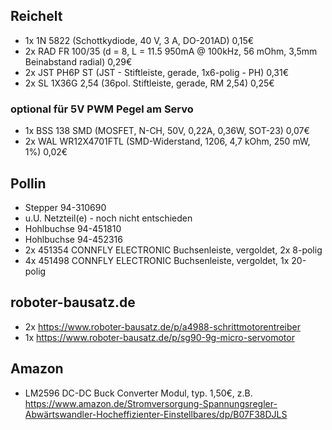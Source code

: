 ## Reichelt

* 1x 1N 5822 (Schottkydiode, 40 V, 3 A, DO-201AD) 0,15€
* 2x RAD FR 100/35 (d = 8, L = 11.5 950mA @ 100kHz, 56 mOhm, 3,5mm Beinabstand radial) 0,29€
* 2x JST PH6P ST (JST - Stiftleiste, gerade, 1x6-polig - PH) 0,31€
* 2x SL 1X36G 2,54 (36pol. Stiftleiste, gerade, RM 2,54) 0,25€

### optional für 5V PWM Pegel am Servo

* 1x BSS 138 SMD (MOSFET, N-CH, 50V, 0,22A, 0,36W, SOT-23) 0,07€
* 2x WAL WR12X4701FTL (SMD-Widerstand, 1206, 4,7 kOhm, 250 mW, 1%) 0,02€

## Pollin

* Stepper 94-310690
* u.U. Netzteil(e) - noch nicht entschieden
* Hohlbuchse 94-451810
* Hohlbuchse 94-452316
* 2x 451354 CONNFLY ELECTRONIC Buchsenleiste, vergoldet, 2x 8-polig
* 4x 451498 CONNFLY ELECTRONIC Buchsenleiste, vergoldet, 1x 20-polig

## roboter-bausatz.de

* 2x https://www.roboter-bausatz.de/p/a4988-schrittmotorentreiber
* 1x https://www.roboter-bausatz.de/p/sg90-9g-micro-servomotor

## Amazon

* LM2596 DC-DC Buck Converter Modul, typ. 1,50€,
  z.B. https://www.amazon.de/Stromversorgung-Spannungsregler-Abwärtswandler-Hocheffizienter-Einstellbares/dp/B07F38DJLS

